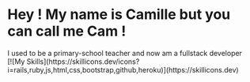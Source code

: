 <h1>Hey ! My name is Camille but you can call me Cam !</h1>
I used to be a primary-school teacher and now am a fullstack developer<br>
[![My Skills](https://skillicons.dev/icons?i=rails,ruby,js,html,css,bootstrap,github,heroku)](https://skillicons.dev)
